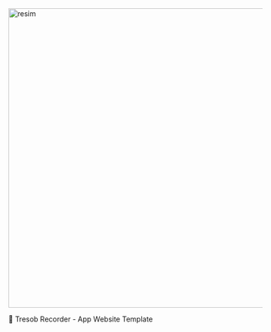 <img width="1356" height="593" alt="resim" src="https://github.com/user-attachments/assets/16e21b9d-7d55-4cdf-8480-f12e7e404060" />

🎥 Tresob Recorder - App Website Template

